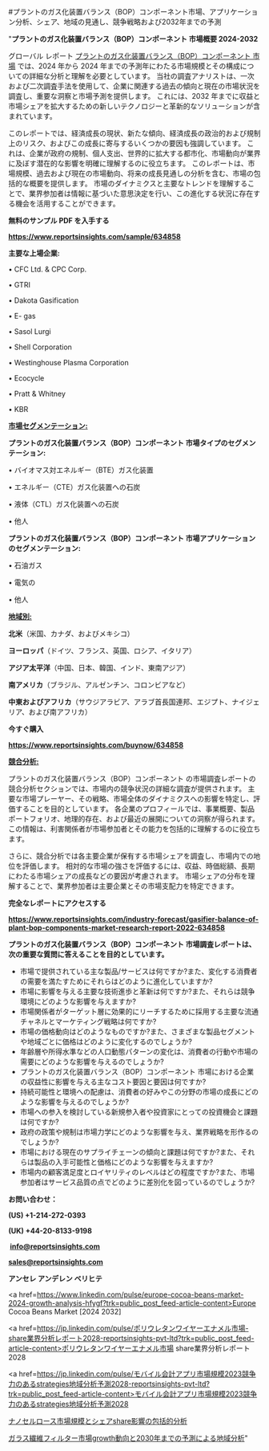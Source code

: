 #プラントのガス化装置バランス（BOP）コンポーネント市場、アプリケーション分析、シェア、地域の見通し、競争戦略および2032年までの予測

"<strong>プラントのガス化装置バランス（BOP）コンポーネント 市場概要 2024-2032</strong>

グローバル レポート <a href=https://www.reportsinsights.com/sample/634858>プラントのガス化装置バランス（BOP）コンポーネント 市場</a> では、2024 年から 2024 年までの予測年にわたる市場規模とその構成についての詳細な分析と理解を必要としています。 当社の調査アナリストは、一次および二次調査手法を使用して、企業に関連する過去の傾向と現在の市場状況を調査し、重要な洞察と市場予測を提供します。 これには、2032 年までに収益と市場シェアを拡大​​するための新しいテクノロジーと革新的なソリューションが含まれています。

このレポートでは、経済成長の現状、新たな傾向、経済成長の政治的および規制上のリスク、およびこの成長に寄与するいくつかの要因も強調しています。 これは、企業が政府の規制、個人支出、世界的に拡大する都市化、市場動向が業界に及ぼす潜在的な影響を明確に理解するのに役立ちます。 このレポートは、市場規模、過去および現在の市場動向、将来の成長見通しの分析を含む、市場の包括的な概要を提供します。 市場のダイナミクスと主要なトレンドを理解することで、業界参加者は情報に基づいた意思決定を行い、この進化する状況に存在する機会を活用することができます。

<strong><b>無料のサンプル PDF を入手する</b></strong>

<a href=https://www.reportsinsights.com/sample/634858><strong><u>https://www.reportsinsights.com/sample/634858</u></strong></a>

<strong>主要な上場企業:</strong>

• CFC Ltd. & CPC Corp. 

• GTRI 

• Dakota Gasification 

• E- gas 

• Sasol Lurgi 

• Shell Corporation 

• Westinghouse Plasma Corporation 

• Ecocycle 

• Pratt & Whitney 

• KBR

<strong><u>市場セグメンテーション</u></strong><strong><u>:</u></strong>

<strong>プラントのガス化装置バランス（BOP）コンポーネント 市場タイプのセグメンテーション:</strong>

• バイオマス対エネルギー（BTE）ガス化装置

• エネルギー（CTE）ガス化装置への石炭

• 液体（CTL）ガス化装置への石炭

• 他人

<strong>プラントのガス化装置バランス（BOP）コンポーネント 市場アプリケーションのセグメンテーション:</strong>

• 石油ガス

• 電気の

• 他人

<strong><u>地域別</u></strong><strong><u>:</u></strong>

<strong>北米</strong>（米国、カナダ、およびメキシコ）

<strong>ヨーロッパ</strong>（ドイツ、フランス、英国、ロシア、イタリア）

<strong>アジア太平洋</strong>（中国、日本、韓国、インド、東南アジア）

<strong>南アメリカ</strong>（ブラジル、アルゼンチン、コロンビアなど）

<strong>中東およびアフリカ</strong>（サウジアラビア、アラブ首長国連邦、エジプト、ナイジェリア、および南アフリカ）

<strong>今すぐ購入</strong>

<a href=https://www.reportsinsights.com/buynow/634858><strong><u>https://www.reportsinsights.com/buynow/634858</u></strong></a>

<strong><u>競合分析:</u></strong>

プラントのガス化装置バランス（BOP）コンポーネント の市場調査レポートの競合分析セクションでは、市場内の競争状況の詳細な調査が提供されます。 主要な市場プレーヤー、その戦略、市場全体のダイナミクスへの影響を特定し、評価することを目的としています。 各企業のプロフィールでは、事業概要、製品ポートフォリオ、地理的存在、および最近の展開についての洞察が得られます。 この情報は、利害関係者が市場参加者とその能力を包括的に理解するのに役立ちます。

さらに、競合分析では各主要企業が保有する市場シェアを調査し、市場内での地位を評価します。 相対的な市場の強さを評価するには、収益、時価総額、長期にわたる市場シェアの成長などの要因が考慮されます。 市場シェアの分布を理解することで、業界参加者は主要企業とその市場支配力を特定できます。

<strong>完全なレポートにアクセスする</strong>

<a href=https://www.reportsinsights.com/industry-forecast/gasifier-balance-of-plant-bop-components-market-research-report-2022-634858><strong><u><b>https://www.reportsinsights.com/industry-forecast/gasifier-balance-of-plant-bop-components-market-research-report-2022-634858</b></u></strong></a>

<strong><b>プラントのガス化装置バランス（BOP）コンポーネント 市場調査レポートは、次の重要な質問に答えることを目的としています。</b></strong>
<ul>
  <li>市場で提供されている主な製品/サービスは何ですか?また、変化する消費者の需要を満たすためにそれらはどのように進化していますか?</li>
  <li>市場に影響を与える主要な技術進歩と革新は何ですか?また、それらは競争環境にどのような影響を与えますか?</li>
  <li>市場関係者がターゲット層に効果的にリーチするために採用する主要な流通チャネルとマーケティング戦略は何ですか?</li>
  <li>市場の価格動向はどのようなものですか?また、さまざまな製品セグメントや地域ごとに価格はどのように変化するのでしょうか?</li>
  <li>年齢層や所得水準などの人口動態パターンの変化は、消費者の行動や市場の需要にどのような影響を与えるのでしょうか?</li>
  <li>プラントのガス化装置バランス（BOP）コンポーネント 市場における企業の収益性に影響を与える主なコスト要因と要因は何ですか?</li>
  <li>持続可能性と環境への配慮は、消費者の好みやこの分野の市場の成長にどのような影響を与えるのでしょうか?</li>
  <li>市場への参入を検討している新規参入者や投資家にとっての投資機会と課題は何ですか?</li>
  <li>政府の政策や規制は市場力学にどのような影響を与え、業界戦略を形作るのでしょうか?</li>
  <li>市場における現在のサプライチェーンの傾向と課題は何ですか?また、それらは製品の入手可能性と価格にどのような影響を与えますか?</li>
  <li>市場内の顧客満足度とロイヤリティのレベルはどの程度ですか?また、市場参加者はサービス品質の点でどのように差別化を図っているのでしょうか?</li>
</ul>
<strong>お問い合わせ：</strong>

<strong>(US) +1-214-272-0393</strong>

<strong>(UK) +44-20-8133-9198</strong>

<strong> </strong><a href=info@reportsinsights.com><strong><u>info@reportsinsights.com</u></strong></a>

<a href=sales@reportsinsights.com><strong><u>sales@reportsinsights.com</u></strong></a>

<strong>アンセレ アンデレン ベリヒテ</strong>

<a href=https://www.linkedin.com/pulse/europe-cocoa-beans-market-2024-growth-analysis-hfygf?trk=public_post_feed-article-content>Europe Cocoa Beans Market [2024 2032]</a>

<a href=https://jp.linkedin.com/pulse/ポリウレタンワイヤーエナメル市場-share業界分析レポート2028-reportsinsights-pvt-ltd?trk=public_post_feed-article-content>ポリウレタンワイヤーエナメル市場 share業界分析レポート2028</a>

<a href=https://jp.linkedin.com/pulse/モバイル会計アプリ市場規模2023競争力のあるstrategies地域分析予測2028-reportsinsights-pvt-ltd?trk=public_post_feed-article-content>モバイル会計アプリ市場規模2023競争力のあるstrategies地域分析予測2028</a>

<a href=https://www.linkedin.com/pulse/ナノセルロース市場規模とシェアshare影響の包括的分析-healthscope-news-245/>ナノセルロース市場規模とシェアshare影響の包括的分析</a>

<a href=https://www.linkedin.com/pulse/ガラス繊維フィルター市場growth動向と2030年までの予測による地域分析-tribunal-analytics-360-zscce/>ガラス繊維フィルター市場growth動向と2030年までの予測による地域分析</a>"
